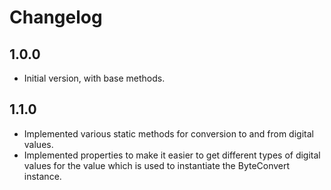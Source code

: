 # Changelog

## 1.0.0

- Initial version, with base methods.

## 1.1.0

- Implemented various static methods for conversion to and from digital values.
- Implemented properties to make it easier to get different types of digital values for the value which is used to instantiate the ByteConvert instance.
